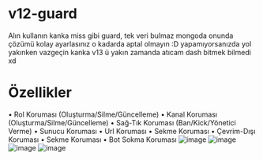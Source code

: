 # v12-guard
Alın kullanın kanka miss gibi guard, tek veri bulmaz mongoda onunda çözümü kolay ayarlasınız o kadarda aptal olmayın :D yapamıyorsanızda yol yakınken vazgeçin kanka v13 ü yakın zamanda atıcam dash bitmek bilmedi xd
# Özellikler
• Rol Koruması (Oluşturma/Silme/Güncelleme)
• Kanal Koruması (Oluşturma/Silme/Güncelleme)
• Sağ-Tık Koruması (Ban/Kick/Yönetici Verme)
• Sunucu Koruması
• Url Koruması
• Sekme Koruması
• Çevrim-Dışı Koruması
• Sekme Koruması
• Bot Sokma Koruması
![image](https://user-images.githubusercontent.com/74346832/219879858-ee115adb-7a63-402c-8982-123771ff891a.png)
![image](https://user-images.githubusercontent.com/74346832/219879864-942c06e3-23f2-46b3-b824-69115bc28f45.png)
![image](https://user-images.githubusercontent.com/74346832/219879874-08ee5773-9af0-4da4-9925-14b2bcc5f24e.png)
![image](https://user-images.githubusercontent.com/74346832/219879875-2ee1f5c5-a23c-411d-8103-11e8273db232.png)

